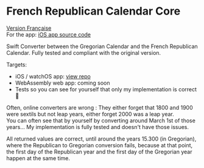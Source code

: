 #  French Republican Calendar Core

[Version Française](LISEZMOI.md)  
For the app: [iOS app source code](https://github.com/Snowy1803/FrenchRepublicanCalendar)

Swift Converter between the Gregorian Calendar and the French Republican Calendar. Fully tested and compliant with the original version.

Targets:
 - iOS / watchOS app: [view repo](https://github.com/Snowy1803/FrenchRepublicanCalendar)
 - WebAssembly web app: coming soon
 - Tests so you can see for yourself that only my implementation is correct 😤

Often, online converters are wrong : They either forget that 1800 and 1900 were sextils but not leap years, either forget 2000 was a leap year.  
You can often see that by yourself by converting around March 1st of those years... My implementation is fully tested and doesn't have those issues.

All returned values are correct, until around the years 15.300 (in Gregorian), where the Republican to Gregorian conversion fails, because at that point, the first day of the Republican year and the first day of the Gregorian year happen at the same time.
